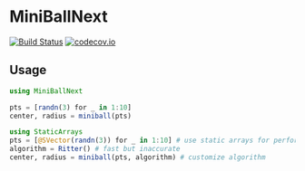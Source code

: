 # MiniBallNext

[![Build Status](https://travis-ci.org/jw3126/MiniBallNext.jl.svg?branch=master)](https://travis-ci.org/jw3126/ArgCheck.jl)
[![codecov.io](https://codecov.io/github/jw3126/MiniBallNext.jl/coverage.svg?branch=master)](http://codecov.io/github/jw3126/ArgCheck.jl?branch=master)
## Usage
```julia
using MiniBallNext

pts = [randn(3) for _ in 1:10]
center, radius = miniball(pts)

using StaticArrays
pts = [@SVector(randn(3)) for _ in 1:10] # use static arrays for performance
algorithm = Ritter() # fast but inaccurate
center, radius = miniball(pts, algorithm) # customize algorithm
```
